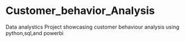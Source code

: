 # Customer_behavior_Analysis
Data analystics Project showcasing customer behaviour analysis using python,sql,and powerbi
